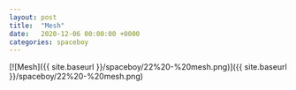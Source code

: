 ```yaml
---
layout: post
title:  "Mesh"
date:   2020-12-06 00:00:00 +0000
categories: spaceboy
---
```


[![Mesh]({{ site.baseurl }}/spaceboy/22%20-%20mesh.png)]({{ site.baseurl }}/spaceboy/22%20-%20mesh.png)

